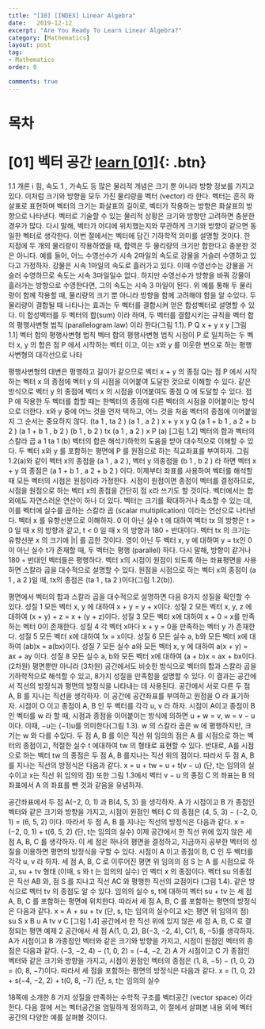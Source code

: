 ```yaml
---
title: "[10] [INDEX] Linear Algebra"
date:   2019-12-12
excerpt: "Are You Ready To Learn Linear Algebra?"
category: [Mathematics]
layout: post
tag:
- Mathematics
order: 0

comments: true
---
```


# 목차

# [01] 벡터 공간 [learn [01]](https://yerimoh.github.io//Math1/){: .btn}

1.1 개론 i
힘, 속도 1 , 가속도 등 많은 물리적 개념은 크기 뿐 아니라 방향 정보를 가지고 있다. 이처럼 크기와 방향을 모두 가진 물리량을 벡터 (vector) 라 한다. 벡터는 흔히 화살표로 표현하며 벡터의 크기는 화살표의 길이로, 벡터가 작용하는 방향은 화살표의 방향으로 나타낸다. 벡터로 기술할 수 있는 물리적 상황은 크기와 방향만 고려하면 충분한 경우가 많다. 다시 말해, 벡터가 어디에 위치했는지와 무관하게 크기와 방향이 같으면 동일한 벡터로 생각한다. 이번 절에서는 벡터에 담긴 기하학적 의미를 설명할 것이다.
한 지점에 두 개의 물리량이 작용하였을 때, 합력은 두 물리량의 크기만 합한다고 충분한 것은 아니다.
예를 들어, 어느 수영선수가 시속 2마일의 속도로 강물을 거슬러 수영하고 있다고 가정하자. 강물은 시속 1마일의 속도로 흘러가고 있다. 이때 수영선수는 강물을 거슬러 수영하므로 속도는 시속 3마일일수 없다. 하지만 수영선수가 방향을 바꿔 강물이 흘러가는 방향으로 수영한다면, 그의 속도는 시속 3 마일이 된다.
위 예를 통해 두 물리량이 함께 작용할 때, 물리량의 크기 뿐 아니라 방향을 함께 고려해야 함을 알 수있다. 두 물리량이 결합될 때 나타나는 효과는 두 벡터를 결합시켜 얻은 합성벡터로 설명할 수 있다.
이 합성벡터를 두 벡터의 합(sum) 이라 하며, 두 벡터를 결합시키는 규칙을 벡터 합의 평행사변형 법칙 (parallelogram law) 이라 한다(그림 1.1).
P
Q
x + y
x y
[그림 1.1] 벡터 합의 평행사변형 법칙
벡터 합의 평행사변형 법칙 시점이 P 로 일치하는 두 벡터 x, y 의 합은 점 P 에서 시작하는 벡터 이고, 이는 x와 y 를 이웃한 변으로 하는 평행사변형의 대각선으로 나타

평행사변형의 대변은 평행하고 길이가 같으므로 벡터 x + y 의 종점 Q는 점 P 에서 시작하는 벡터 x 의 종점에 벡터 y 의 시점을 이어붙여 도달한 것으로 이해할 수 있다. 같은 방식으로 벡터 y 의 종점에 벡터 x 의 시점을 이어붙여도 종점 Q 에 도달할 수 있다. 점 P 에 작용한 두 벡터를 합할 때는 한벡터의 종점에 다른 벡터의 시점을 이어붙이는 방식으로 더한다. x와 y 중에 어느 것을 먼저 택하고, 어느 것을 처음 벡터의 종점에 이어붙일지 그 순서는 중요하지 않다.
(ta 1 , ta 2 )
(a 1 , a 2 )
x + y
x y
Q
(a 1 + b 1 , a 2 + b 2 )
(a 1 + b 1 , b 2 ) (b 1 , b 2 )
tx
(a 1 , a 2 )
x
P
(a)
[그림 1.2] 벡터의 합과 벡터의 스칼라 곱
a 1 ta 1
(b)
벡터의 합은 해석기하학의 도움을 받아 대수적으로 이해할 수 있다. 두 벡터 x와 y 를 포함하는 평면에 P 를 원점으로 하는 직교좌표를 부여하자. 그림 1.2(a)와 같이 벡터 x의 종점을 (a 1 , a 2 ), 벡터 y 의종점을 (b 1 , b 2 ) 라 하면 벡터 x + y 의 종점은 (a 1 + b 1 , a 2 + b 2 ) 이다. 이제부터 좌표를 사용하여 벡터를 해석할 때 모든 벡터의 시점은 원점이라 가정한다. 시점이 원점이면 종점이 벡터를 결정하므로, 시점을 원점으로 하는 벡터 x의 종점을 간단히 점 x라 쓰기도 할 것이다.
벡터에서는 합 외에도 자연스러운 연산이 하나 더 있다. 벡터는 크기를 확대하거나 축소할 수 있는 데, 이를 벡터에 실수를 곱하는 스칼라 곱 (scalar multiplication) 이라는 연산으로 나타낸다. 벡터 x 를 유향선분으로 이해하자. 0 이 아닌 실수 t 에 대하여 벡터 tx 의 방향은 t > 0 일 때 x 의 방향과 같고, t < 0 일 때 x 의 방향과 180 ◦ 반대이다. 벡터 tx 의 크기는 유향선분 x 의 크기에 |t| 를 곱한 것이다. 영이 아닌 두 벡터 x, y 에 대하여 y = tx인 0이 아닌 실수 t가 존재할 때, 두 벡터는 평행 (parallel) 하다. 다시 말해, 방향이 같거나 180 ◦ 반대인 벡터들은 평행하다.
벡터 x의 시점이 원점이 되도록 하는 좌표평면을 사용하면 스칼라 곱을 대수적으로 설명할 수 있다.
원점을 시점으로 하는 벡터 x의 종점이 (a 1 , a 2 )일 때, tx의 종점은 (ta 1 , ta 2 )이다(그림 1.2(b)).

평면에서 벡터의 합과 스칼라 곱을 대수적으로 설명하면 다음 8가지 성질을 확인할 수 있다.
성질 1 모든 벡터 x, y 에 대하여 x + y = y + x이다.
성질 2 모든 벡터 x, y, z 에 대하여 (x + y) + z = x + (y + z)이다.
성질 3 모든 벡터 x에 대하여 x + 0 = x를 만족하는 벡터 0이 존재한다.
성질 4 각 벡터 x마다 x + y = 0을 만족하는 벡터 y 가 존재한다.
성질 5 모든 벡터 x에 대하여 1x = x이다.
성질 6 모든 실수 a, b와 모든 벡터 x에 대하여 (ab)x = a(bx)이다.
성질 7 모든 실수 a와 모든 벡터 x, y 에 대하여 a(x + y) = ax + ay 이다.
성질 8 모든 실수 a, b와 모든 벡터 x에 대하여 (a + b)x = ax + bx이다.
(2차원) 평면뿐만 아니라 (3차원) 공간에서도 비슷한 방식으로 벡터의 합과 스칼라 곱을 기하학적으로 해석할 수 있고, 8가지 성질을 만족함을 설명할 수 있다. 이 결과는 공간에서 직선의 방정식과 평면의 방정식을 나타내는 데 사용된다.
공간에서 서로 다른 두 점 A, B 를 지나는 직선을 생각하자. 이 공간에 공간좌표를 부여하고 원점을 O 라 표기하자. 시점이 O 이고 종점이 A, B 인 두 벡터를 각각 u, v 라 하자. 시점이 A이고 종점이 B 인 벡터를 w 라 할 때, 시점과 종점을 이어붙이는 방식에 의하면 u + w = v, w = v − u 이다.
이때, −u는 (−1)u를 의미한다(그림 1.3). w 의 스칼라 곱은 w 에 평행하지만, 크기는 w 와 다를 수있다.
두 점 A, B 를 이은 직선 위 임의의 점은 A 를 시점으로 하는 벡터의 종점이고, 적절한 실수 t 에대하여 tw 의 형태로 표현할 수 있다. 반대로, A를 시점으로 하는 벡터 tw 의 종점은 두 점 A, B 를지나는 직선 위의 점이다. 따라서 두 점 A, B 를 지나는 직선의 방정식은 다음과 같다.
x = u + tw = u + t(v − u) (단, t는 임의의 실수이고 x는 직선 위 임의의 점)
또한 그림 1.3에서 벡터 v − u 의 종점 C 의 좌표는 B 의 좌표에서 A 의 좌표를 뺀 것과 같음을 유념하자.

공간좌표에서 두 점 A(−2, 0, 1) 과 B(4, 5, 3) 을 생각하자. A 가 시점이고 B 가 종점인 벡터와 같은 크기와 방향을 가지고, 시점이 원점인 벡터 C 의 종점은 (4, 5, 3) − (−2, 0, 1) = (6, 5, 2) 이다. 따라서 두 점 A, B 를 지나는 직선의 방정식은 다음과 같다.
x = (−2, 0, 1) + t(6, 5, 2) (단, t는 임의의 실수)
이제 공간에서 한 직선 위에 있지 않은 세 점 A, B, C 를 생각하자. 이 세 점은 하나의 평면을 결정하고, 지금까지 공부한 벡터의 성질을 이용하면 평면의 방정식을 구할 수 있다. 시점이 A 이고 종점이 B, C 인 두 벡터를 각각 u, v 라 하자. 세 점 A, B, C 로 이루어진 평면 위 임의의 점 S 는 A 를 시점으로 하고, su + tv 형태 (이때, s 와 t 는 임의의 실수) 인 벡터 x 의 종점이다. 벡터 su 의종점은 직선 AB 와, 점 S 를 지나고 직선 AC 와 평행한 직선의 교점이다 (그림 1.4). 같은 방식으로 벡터 tv 의 종점도 알 수 있다. 임의의 실수 s, t에 대하여 벡터 su + tv 는 세 점 A, B, C 를 포함하는 평면에 위치한다. 따라서 세 점 A, B, C 를 포함하는 평면의 방정식은 다음과 같다.
x = A + su + tv (단, s, t는 임의의 실수이고 x는 평면 위 임의의 점)
su
S
x
B
u
A
tv v
C
[그림 1.4] 공간에서 한 직선 위에 있지 않은 세 점 A, B, C 로 결정되는 평면
예제 2 공간에서 세 점 A(1, 0, 2), B(−3, −2, 4), C(1, 8, −5)를 생각하자. A가 시점이고 B 가종점인 벡터와 같은 크기와 방향을 가지고, 시점이 원점인 벡터의 종점은 다음과 같다.
(−3, −2, 4) − (1, 0, 2) = (−4, −2, 2)
A 가 시점이고 C 가 종점인 벡터와 같은 크기와 방향을 가지고, 시점이 원점인 벡터의 종점은 (1, 8, −5) − (1, 0, 2) = (0, 8, −7)이다. 따라서 세 점을 포함하는 평면의 방정식은 다음과 같다.
x = (1, 0, 2) + s(−4, −2, 2) + t(0, 8, −7) (단, s, t는 임의의 실수

18쪽에 소개한 8 가지 성질을 만족하는 수학적 구조를 벡터공간 (vector space) 이라 한다. 다음 절에 서는 벡터공간을 엄밀하게 정의하고, 이 절에서 살펴본 내용 외에 벡터공간의 다양한 예를 살펴볼 것이다.
